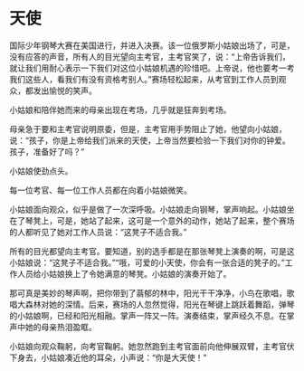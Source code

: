 # 天使
国际少年钢琴大赛在美国进行，并进入决赛。该一位俄罗斯小姑娘出场了，可是，没有应答的声音，所有人的目光望向主考官，主考官笑了，说：“上帝告诉我们，就让我们用耐心表示一下我们对这位小姑娘机遇的珍惜吧。上帝说，他也要考一考我们这些人，看我们有没有资格考别人。”赛场轻松起来，从考官到工作人员到观众，都发出愉悦的笑声。 
 
 

 小姑娘和陪伴她而来的母亲出现在考场，几乎就是狂奔到考场。 
 
 

 母亲急于要和主考官说明原委，但是，主考官用手势阻止了她，他望向小姑娘，说：“孩子，你是上帝给我们派来的天使，上帝当然要检验一下我们对你的钟爱。孩子，准备好了吗？” 
 
 

 小姑娘使劲点头。 
 
 

 每一位考官、每一位工作人员都在向着小姑娘微笑。 
 
 

 小姑娘面向观众，似乎是做了一次深呼吸。小姑娘走向钢琴，掌声响起。小姑娘坐在了琴凳上，可是，她站了起来，这可是一个意外的动作，她站了起来，整个赛场的人都听见了她对工作人员说：“这凳子不适合我。” 
 
 

 所有的目光都望向主考官。要知道，别的选手都是在那张琴凳上演奏的啊，可是这小姑娘说：“这凳子不适合我。”“哦，可爱的小天使，你会有一张合适的凳子的。”工作人员给小姑娘换上了令她满意的琴凳。小姑娘的演奏开始了。 
 
 

 那可真是美妙的琴声啊，把你带到了蓊郁的林中，阳光干干净净，小鸟在歌唱，歌唱大森林对她的深情。后来，赛场的人忽然觉得，阳光在琴键上跳跃着舞蹈，弹琴的小姑娘啊，已经和阳光相融。掌声一阵又一阵。演奏结束，掌声经久不息。在掌声中她的母亲热泪盈眶。 
 
 

 小姑娘向观众鞠躬，向考官鞠躬。她忽然跑到主考官面前向他伸展双臂，主考官伏下身去，小姑娘凑近他的耳朵，小声说：“你是大天使！”
  